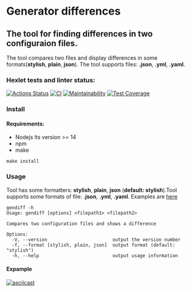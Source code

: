 # Generator differences
## The tool for finding differences in two configuraion files.
The tool compares two files and display differences in some formats(**stylish**, **plain**, **json**). The tool supports files: **.json**, **.yml**, **.yaml**.

### Hexlet tests and linter status:
[![Actions Status](https://github.com/alexeylozenko/backend-project-lvl2/workflows/hexlet-check/badge.svg)](https://github.com/alexeylozenko/backend-project-lvl2/actions)
[![CI](https://github.com/alexeylozenko/backend-project-lvl2/actions/workflows/node.js.yml/badge.svg)](https://github.com/alexeylozenko/backend-project-lvl2/actions/workflows/node.js.yml)
[![Maintainability](https://api.codeclimate.com/v1/badges/66893661e8c6ac820e07/maintainability)](https://codeclimate.com/github/alexeylozenko/backend-project2/maintainability)
[![Test Coverage](https://api.codeclimate.com/v1/badges/66893661e8c6ac820e07/test_coverage)](https://codeclimate.com/github/alexeylozenko/backend-project2/test_coverage)

### **Install**
#### **Requirements**:
- Nodejs lts version >= 14
- npm
- make
```console
make install
```

### **Usage**
Tool has some formatters: **stylish**, **plain**, **json** (**default: stylish**).Tool supports some formats of file: **.json**, **.yml**, **.yaml**. Examples are [here](https://github.com/alexeylozenko/backend-project2#Expample)
```console
gendiff -h
Usage: gendiff [options] <filepath1> <filepath2>

Compares two configuration files and shows a difference

Options:
  -V, --version                        output the version number
  -f, --format [stylish, plain, json]  output format (default: "stylish")
  -h, --help                           output usage information
```
#### Expample
[![asciicast](https://asciinema.org/a/428238.svg)](https://asciinema.org/a/428238)
